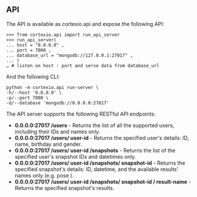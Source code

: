 ## API

The API is available as cortexio.api and expose the following API:

```pycon
>>> from cortexio.api import run_api_server
>>> run_api_server(
... host = "0.0.0.0" ,
... port = 7000 ,
... database_url = "mongodb://127.0.0.1:27017" ,
... )
… # listen on host : port and serve data from database_url
```

And the following CLI:

```
python -m cortexio.api run-server \
-h/--host '0.0.0.0' \
-p/--port 7000 \
-d/--database 'mongodb://0.0.0.0:27017'
```

The API server supports the following RESTful API endpoints:

- **0.0.0.0:27017 /users** - Returns the list of all the supported users, including their IDs and names only.
- **0.0.0.0:27017 /users/ user-id** - Returns the specified user's details: ID, name, birthday and gender.
- **0.0.0.0:27017 /users/ user-id /snapshots** - Returns the list of the specified user's snapshot IDs and datetimes only.
- **0.0.0.0:27017 /users/ user-id /snapshots/ snapshot-id** - Returns the specified snapshot's details: ID, datetime, and the available results'
names only (e.g. pose ).
- **0.0.0.0:27017 /users/ user-id /snapshots/ snapshot-id / result-name** - Returns the specified snapshot's results.
